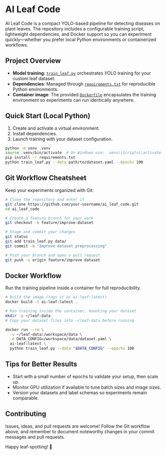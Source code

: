 # AI Leaf Code

AI Leaf Code is a compact YOLO-based pipeline for detecting diseases on plant leaves. The repository includes a configurable training script, lightweight dependencies, and Docker support so you can experiment quickly—whether you prefer local Python environments or containerized workflows.

## Project Overview
- **Model training**: [`train_leaf.py`](train_leaf.py) orchestrates YOLO training for your custom leaf dataset.
- **Dependencies**: Managed through [`requirements.txt`](requirements.txt) for reproducible Python environments.
- **Container image**: The provided [`Dockerfile`](Dockerfile) encapsulates the training environment so experiments can run identically anywhere.

## Quick Start (Local Python)
1. Create and activate a virtual environment.
2. Install dependencies.
3. Launch training with your dataset configuration.

```bash
python -m venv .venv
source .venv/bin/activate  # On Windows use: .venv\\Scripts\\activate
pip install -r requirements.txt
python train_leaf.py --data path/to/dataset.yaml --epochs 100
```

## Git Workflow Cheatsheet
Keep your experiments organized with Git:

```bash
# Clone the repository and enter it
git clone https://github.com/your-username/ai_leaf_code.git
cd ai_leaf_code

# Create a feature branch for your work
git checkout -b feature/improve-dataset

# Stage and commit your changes
git status
git add train_leaf.py data/
git commit -m "Improve dataset preprocessing"

# Push your branch and open a pull request
git push -u origin feature/improve-dataset
```

## Docker Workflow
Run the training pipeline inside a container for full reproducibility.

```bash
# Build the image (tags it as ai-leaf:latest)
docker build -t ai-leaf:latest .

# Run training inside the container, mounting your dataset
mkdir -p ~/leaf-data
# Copy your dataset files into ~/leaf-data before running

docker run --rm \
  -v ~/leaf-data:/workspace/data \
  -e DATA_CONFIG=/workspace/data/dataset.yaml \
  ai-leaf:latest \
  python train_leaf.py --data "$DATA_CONFIG" --epochs 100
```

## Tips for Better Results
- Start with a small number of epochs to validate your setup, then scale up.
- Monitor GPU utilization if available to tune batch sizes and image sizes.
- Version your datasets and label schemas so experiments remain comparable.

## Contributing
Issues, ideas, and pull requests are welcome! Follow the Git workflow above, and remember to document noteworthy changes in your commit messages and pull requests.

Happy leaf-spotting! 🌿
